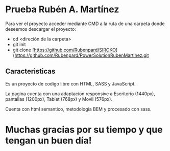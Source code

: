 # Prueba Rubén A. Martínez

Para ver el proyecto acceder mediante CMD a la ruta de una carpeta donde deseemos descargar el proyecto:
- cd <direción de la carpeta>
- git init
- git clone [https://github.com/Rubenpard/SIROKO](https://github.com/Rubenpard/PowerSolutionRubenMartinez.git 

## Caracteristicas

Es un proyecto de codigo libre con HTML, SASS y JavaScript.


La pagina cuenta con una adaptacion responsive a Escritorio (1440px), pantallas (1200px), Tablet (768px) y Movil (576px).

Cuenta con html semantico, metodologia BEM y procesado con sass.

# Muchas gracias por su tiempo y que tengan un buen día!
